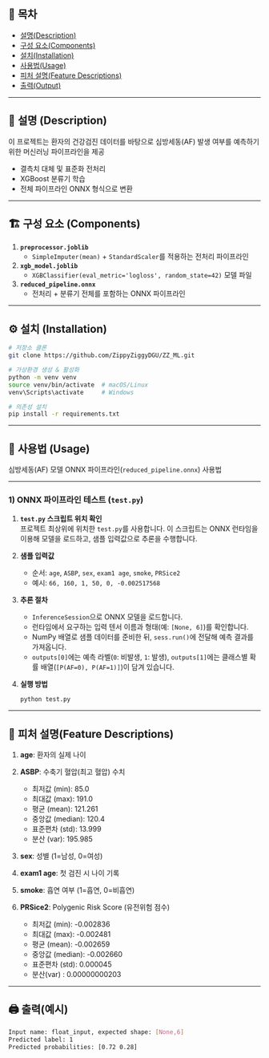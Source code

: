 ## 📖 목차

- [설명(Description)](#-설명description)  
- [구성 요소(Components)](#-구성-요소components)  
- [설치(Installation)](#-설치installation)  
- [사용법(Usage)](#-사용법usage)
- [피처 설명(Feature Descriptions)](#-피처-설명feature-descriptions)  
- [출력(Output)](#-출력output)  
 

---

## 📄 설명 (Description)

이 프로젝트는 환자의 건강검진 데이터를 바탕으로 심방세동(AF) 발생 여부를 예측하기 위한 머신러닝 파이프라인을 제공  
- 결측치 대체 및 표준화 전처리
- XGBoost 분류기 학습  
- 전체 파이프라인 ONNX 형식으로 변환  


---

## 🏗️ 구성 요소 (Components)

1. **`preprocessor.joblib`**  
   - `SimpleImputer(mean)` + `StandardScaler`를 적용하는 전처리 파이프라인  
2. **`xgb_model.joblib`**  
   - `XGBClassifier(eval_metric='logloss', random_state=42)` 모델 파일  
3. **`reduced_pipeline.onnx`**  
   - 전처리 + 분류기 전체를 포함하는 ONNX 파이프라인  


---

## ⚙️ 설치 (Installation)

```bash
# 저장소 클론
git clone https://github.com/ZippyZiggyDGU/ZZ_ML.git

# 가상환경 생성 & 활성화
python -m venv venv
source venv/bin/activate  # macOS/Linux
venv\Scripts\activate     # Windows

# 의존성 설치
pip install -r requirements.txt
```

---

## 🚀 사용법 (Usage)

심방세동(AF) 모델 ONNX 파이프라인(`reduced_pipeline.onnx`) 사용법


---

### 1) ONNX 파이프라인 테스트 (`test.py`)

1. **`test.py` 스크립트 위치 확인**  
   프로젝트 최상위에 위치한 `test.py`를 사용합니다. 이 스크립트는 ONNX 런타임을 이용해 모델을 로드하고, 샘플 입력값으로 추론을 수행합니다.

2. **샘플 입력값**  
   - 순서: `age`, `ASBP`, `sex`, `exam1 age`, `smoke`, `PRSice2`  
   - 예시: `66, 160, 1, 50, 0, -0.002517568`

3. **추론 절차**  
   - `InferenceSession`으로 ONNX 모델을 로드합니다.  
   - 런타임에서 요구하는 입력 텐서 이름과 형태(예: `[None, 6]`)를 확인합니다.  
   - NumPy 배열로 샘플 데이터를 준비한 뒤, `sess.run()`에 전달해 예측 결과를 가져옵니다.  
   - `outputs[0]`에는 예측 라벨(`0`: 비발생, `1`: 발생), `outputs[1]`에는 클래스별 확률 배열(`[P(AF=0), P(AF=1)]`)이 담겨 있습니다.

4. **실행 방법**  
   ```bash
   python test.py
   ```

   
---

## 🏡 피처 설명(Feature Descriptions)


1. **age**: 환자의 실제 나이  
2. **ASBP**: 수축기 혈압(최고 혈압) 수치  
   - 최저값 (min): 85.0  
   - 최대값 (max): 191.0  
   - 평균 (mean): 121.261  
   - 중앙값 (median): 120.4  
   - 표준편차 (std): 13.999  
   - 분산 (var): 195.985  

3. **sex**: 성별 (1=남성, 0=여성)  
4. **exam1 age**: 첫 검진 시 나이 기록  
5. **smoke**: 흡연 여부 (1=흡연, 0=비흡연)  
6. **PRSice2**: Polygenic Risk Score (유전위험 점수)  
   - 최저값 (min): -0.002836  
   - 최대값 (max): -0.002481  
   - 평균 (mean): -0.002659  
   - 중앙값 (median): -0.002660  
   - 표준편차 (std): 0.000045 
   - 분산(var) : 0.00000000203


---

## 🖨️ 출력(예시)
```bash
Input name: float_input, expected shape: [None,6]
Predicted label: 1
Predicted probabilities: [0.72 0.28]
```

